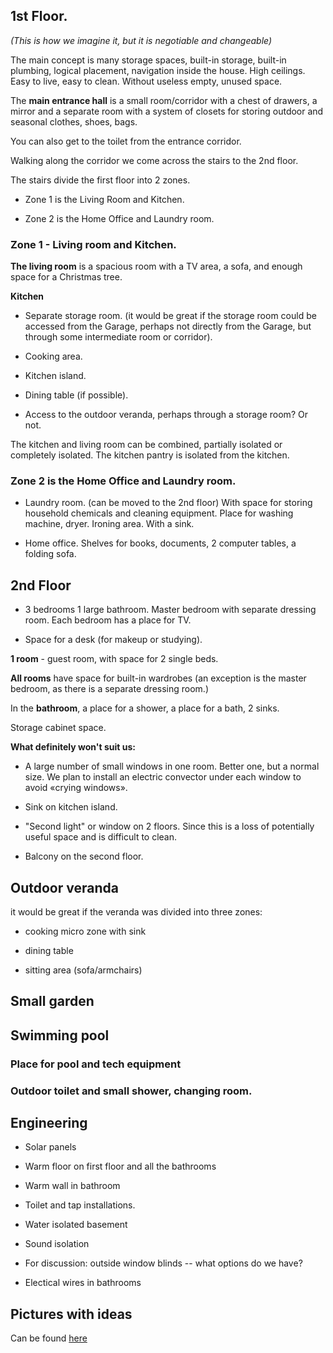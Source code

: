## 1st Floor. 
*(This is how we imagine it, but it is negotiable and changeable)*

The main concept is many storage spaces, built-in storage, built-in
plumbing, logical placement, navigation inside the house. High ceilings.
Easy to live, easy to clean. Without useless empty, unused space.

The **main entrance hall** is a small room/corridor with a chest of
drawers, a mirror and a separate room with a system of closets for
storing outdoor and seasonal clothes, shoes, bags.

You can also get to the toilet from the entrance corridor.

Walking along the corridor we come across the stairs to the 2nd floor.

The stairs divide the first floor into 2 zones.

- Zone 1 is the Living Room and Kitchen.

- Zone 2 is the Home Office and Laundry room.

### Zone 1 - Living room and Kitchen.

**The living room** is a spacious room with a TV area, a sofa, and enough
space for a Christmas tree.

**Kitchen**

- Separate storage room. (it would be great if the storage room could be
accessed from the Garage, perhaps not directly from the Garage, but
through some intermediate room or corridor).

- Cooking area.

- Kitchen island.

- Dining table (if possible).

- Access to the outdoor veranda, perhaps through a storage room? Or not.

The kitchen and living room can be combined, partially isolated or
completely isolated. The kitchen pantry is isolated from the kitchen.

### Zone 2 is the Home Office and Laundry room.

- Laundry room. (can be moved to the 2nd floor) With space for storing household chemicals and cleaning equipment. Place
for washing machine, dryer. Ironing area. With a sink.

- Home office. Shelves for books, documents, 2 computer tables, a folding sofa.

## 2nd Floor

- 3 bedrooms 1 large bathroom. Master bedroom with separate dressing room.
Each bedroom has a place for TV.

- Space for a desk (for makeup or studying).

**1 room** - guest room, with space for 2 single beds.

**All rooms** have space for built-in wardrobes (an exception is the master
bedroom, as there is a separate dressing room.)

In the **bathroom**, a place for a shower, a place for a bath, 2 sinks.

Storage cabinet space.

**What definitely won\'t suit us:**

 - A large number of small windows in one room. Better one, but a normal
size. We plan to install an electric convector under each window to
avoid «crying windows».

- Sink on kitchen island.

- \"Second light\" or window on 2 floors. Since this is a loss of
potentially useful space and is difficult to clean.

- Balcony on the second floor.

## Outdoor veranda

it would be great if the veranda was divided into three zones:

- cooking micro zone with sink

- dining table

- sitting area (sofa/armchairs)

## Small garden

## Swimming pool

### Place for pool and tech equipment


### Outdoor toilet and small shower, changing room.

## Engineering

- Solar panels

- Warm floor on first floor and all the bathrooms

- Warm wall in bathroom

- Toilet and tap installations.

- Water isolated basement

- Sound isolation

- For discussion: outside window blinds -- what options do we have?
- Electical wires in bathrooms

## Pictures with ideas
Can be found [here](/pic)